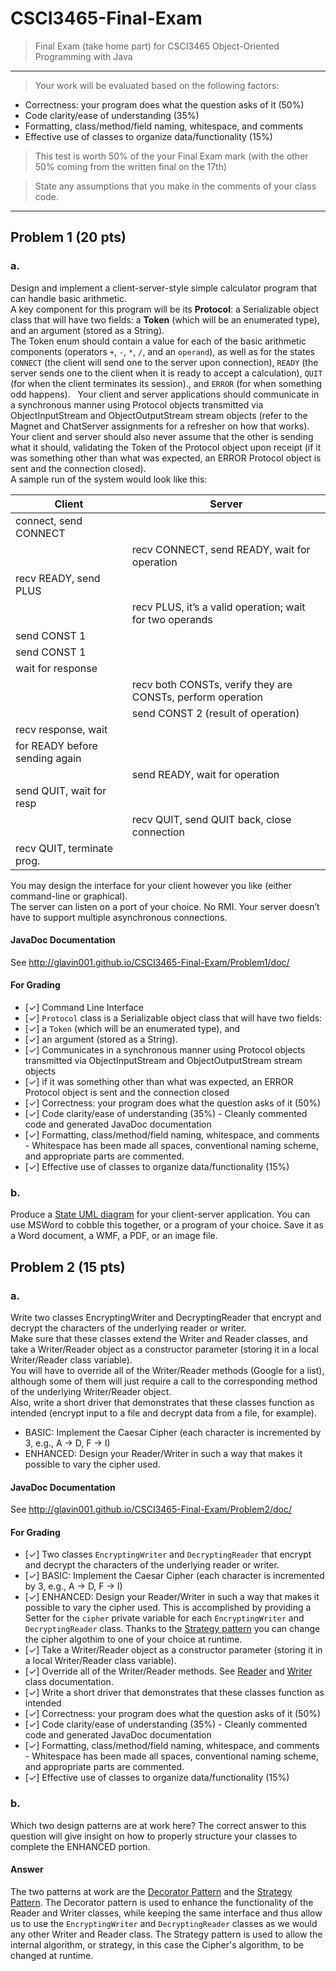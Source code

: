 CSCI3465-Final-Exam
===================

> Final Exam (take home part) for CSCI3465 Object-Oriented Programming with Java

---

> Your work will be evaluated based on the following factors:
- Correctness: your program does what the question asks of it (50%)
- Code clarity/ease of understanding (35%)
- Formatting, class/method/field naming, whitespace, and comments
- Effective use of classes to organize data/functionality (15%) 

> This test is worth 50% of the your Final Exam mark (with the other 50% coming from the written final on the 17th) 

> State any assumptions that you make in the comments of your class code. 

---

## Problem 1 (20 pts)

### a.
Design and implement a client-server-style simple calculator program that can handle basic arithmetic.  
A key component for this program will be its **Protocol**:
a Serializable object class that will have two fields:
a **Token** (which will be an enumerated type), and an argument (stored as a String).  
The Token enum should contain a value for each of the basic arithmetic components
(operators `+`, `-`, `*`, `/`, and an `operand`),
as well as for the states `CONNECT`
(the client will send one to the server upon connection),
`READY` (the server sends one to the client when it is ready to accept a calculation),
`QUIT` (for when the client terminates its session).,
and `ERROR` (for when something odd happens).  
Your client and server applications should communicate in a synchronous manner
using Protocol objects transmitted via ObjectInputStream and ObjectOutputStream
stream objects (refer to the Magnet and ChatServer assignments for a refresher on how that works).  
Your client and server should also never assume that the other is sending what it should,
validating the Token of the Protocol object upon receipt
(if it was something other than what was expected,
  an ERROR Protocol object is sent and the connection closed).  
A sample run of the system would look like this:

| Client | Server |
| ------ | ------ |
| connect, send CONNECT |  |
|  | recv CONNECT, send READY, wait for operation |
| recv READY, send PLUS | |
|  |  recv PLUS, it’s a valid operation; wait for two operands |
| send CONST 1 | |
| send CONST 1 | |
| wait for response | |
| | recv both CONSTs, verify they are CONSTs, perform operation |
| | send CONST 2 (result of operation) |
| recv response, wait | |
| for READY before sending again | |
| | send READY, wait for operation |
| send QUIT, wait for resp | |
| | recv QUIT, send QUIT back, close connection |
| recv QUIT, terminate prog. | |


You may design the interface for your client however you like (either command-line or graphical).  
The server can listen on a port of your choice.  No RMI.  Your server doesn’t have to support multiple asynchronous connections.

#### JavaDoc Documentation

See http://glavin001.github.io/CSCI3465-Final-Exam/Problem1/doc/

#### For Grading

- [✓] Command Line Interface
- [✓] `Protocol` class is a Serializable object class that will have two fields:
- [✓] a `Token` (which will be an enumerated type), and 
- [✓] an argument (stored as a String).
- [✓] Communicates in a synchronous manner using Protocol objects transmitted via ObjectInputStream and ObjectOutputStream stream objects
- [✓] if it was something other than what was expected, an ERROR Protocol object is sent and the connection closed
- [✓] Correctness: your program does what the question asks of it (50%)
- [✓] Code clarity/ease of understanding (35%) - Cleanly commented code and generated JavaDoc documentation
- [✓] Formatting, class/method/field naming, whitespace, and comments - Whitespace has been made all spaces, conventional naming scheme, and appropriate parts are commented.
- [✓] Effective use of classes to organize data/functionality (15%)

### b.
Produce a [State UML diagram](http://en.wikipedia.org/wiki/State_diagram_%28UML%29) for your client-server application.  You can use MSWord to cobble this together, or a program of your choice.  Save it as a Word document, a WMF, a PDF, or an image file.

## Problem 2 (15 pts)

### a.
Write two classes EncryptingWriter and DecryptingReader that encrypt and decrypt the characters of the underlying reader or writer.  
Make sure that these classes extend the Writer and Reader classes,
and take a Writer/Reader object as a constructor parameter (storing it in a local Writer/Reader class variable).  
You will have to override all of the Writer/Reader methods (Google for a list),
although some of them will just require a call to the corresponding method of the underlying Writer/Reader object.  
Also, write a short driver that demonstrates that these classes function as intended
(encrypt input to a file and decrypt data from a file, for example).    

- BASIC: Implement the Caesar Cipher (each character is incremented by 3, e.g., A -> D, F -> I)   
- ENHANCED: Design your Reader/Writer in such a way that makes it possible to vary the cipher used.

#### JavaDoc Documentation

See http://glavin001.github.io/CSCI3465-Final-Exam/Problem2/doc/


#### For Grading

- [✓] Two classes `EncryptingWriter` and `DecryptingReader` that encrypt and decrypt the characters of the underlying reader or writer.
- [✓] BASIC: Implement the Caesar Cipher (each character is incremented by 3, e.g., A -> D, F -> I) 
- [✓] ENHANCED: Design your Reader/Writer in such a way that makes it possible to vary the cipher used. This is accomplished by providing a Setter for the `cipher` private variable for each `EncryptingWriter` and `DecryptingReader` class. Thanks to the [Strategy pattern](http://en.wikipedia.org/wiki/Strategy_pattern) you can change the cipher algothim to one of your choice at runtime.
- [✓] Take a Writer/Reader object as a constructor parameter (storing it in a local Writer/Reader class variable).
- [✓] Override all of the Writer/Reader methods. See [Reader](http://docs.oracle.com/javase/7/docs/api/java/io/Reader.html) and [Writer](http://docs.oracle.com/javase/7/docs/api/java/io/Writer.html) class documentation.
- [✓] Write a short driver that demonstrates that these classes function as intended
- [✓] Correctness: your program does what the question asks of it (50%)
- [✓] Code clarity/ease of understanding (35%) - Cleanly commented code and generated JavaDoc documentation
- [✓] Formatting, class/method/field naming, whitespace, and comments - Whitespace has been made all spaces, conventional naming scheme, and appropriate parts are commented.
- [✓] Effective use of classes to organize data/functionality (15%)


### b.
Which two design patterns are at work here?
The correct answer to this question will give insight on how to properly structure your classes to complete the ENHANCED portion.

#### Answer
The two patterns at work are the [Decorator Pattern](http://en.wikipedia.org/wiki/Decorator_pattern) 
and the [Strategy Pattern](http://en.wikipedia.org/wiki/Strategy_pattern).
The Decorator pattern is used to enhance the functionality of the Reader and Writer classes, 
while keeping the same interface and thus allow us to use the 
`EncryptingWriter` and `DecryptingReader` classes as we would any other Writer and Reader class.
The Strategy pattern is used to allow the internal algorithm, or strategy, in this case the Cipher's algorithm, to be changed at runtime.
